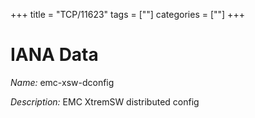 +++
title = "TCP/11623"
tags = [""]
categories = [""]
+++

# IANA Data

_Name:_ emc-xsw-dconfig

_Description:_ EMC XtremSW distributed config

